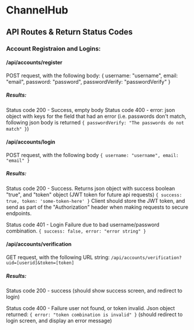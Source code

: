 # ChannelHub

## API Routes & Return Status Codes

### Account Registraion and Logins:

#### /api/accounts/register
POST request, with the following body:
{ username: "username", email: "email", password: "password", passwordVerify: "passwordVerify" }

##### Results:
Status code 200 - Success, empty body
Status code 400 - error: json object with keys for the field that had an error (i.e. passwords don't match, following json body is returned `{ passwordVerify: "The passwords do not match" }`)

#### /api/accounts/login
POST request, with the following body
`{ username: "username", email: "email" }`

##### Results:
Status code 200 - Success. Returns json object with success boolean "true", and "token" object (JWT token for future api requests)
`{ success: true, token: 'some-token-here' }`
Client should store the JWT token, and send as part of the "Authorization" header when making requests to secure endpoints.

Status code 401 - Login Failure due to bad username/password combination.
`{ success: false, error: "error string" }`

#### /api/accounts/verification
GET request, with the following URL string:
`/api/accounts/verification?uid=[userid]&token=[token]`

##### Results:
Status code 200 - success
(should show success screen, and redirect to login)

Status code 400 - Failure
user not found, or token invalid.
Json object returned: `{ error: "token combination is invalid" }`
(should redirect to login screen, and display an error message)